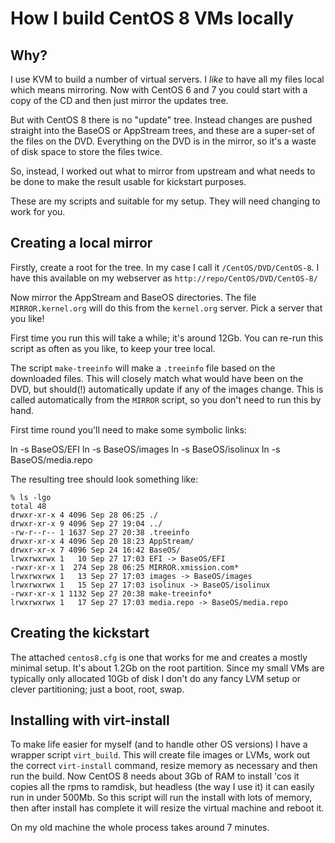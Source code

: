# How I build CentOS 8 VMs locally

## Why?
I use KVM to build a number of virtual servers.  I _like_ to have all
my files local which means mirroring.  Now with CentOS 6 and 7 you
could start with a copy of the CD and then just mirror the updates tree.

But with CentOS 8 there is no "update" tree.  Instead changes are
pushed straight into the BaseOS or AppStream trees, and these are
a super-set of the files on the DVD.  Everything on the DVD is in the
mirror, so it's a waste of disk space to store the files twice.

So, instead, I worked out what to mirror from upstream and what needs to
be done to make the result usable for kickstart purposes.

These are my scripts and suitable for my setup.  They will need changing
to work for you.

## Creating a local mirror

Firstly, create a root for the tree.  In my case I call it `/CentOS/DVD/CentOS-8`.   I have this available on my webserver as `http://repo/CentOS/DVD/CentOS-8/`


Now mirror the AppStream and BaseOS directories.  The file `MIRROR.kernel.org`
will do this from the `kernel.org` server.  Pick a server that you like!

First time you run this will take a while; it's around 12Gb.  You can
re-run this script as often as you like, to keep your tree local.

The script `make-treeinfo` will make a `.treeinfo` file based on the
downloaded files.  This will closely match what would have been on
the DVD, but should(!) automatically update if any of the images change.
This is called automatically from the `MIRROR` script, so you don't need
to run this by hand.

First time round you'll need to make some symbolic links:

  ln -s BaseOS/EFI
  ln -s BaseOS/images
  ln -s BaseOS/isolinux
  ln -s BaseOS/media.repo

The resulting tree should look something like:

```
% ls -lgo
total 48
drwxr-xr-x 4 4096 Sep 28 06:25 ./
drwxr-xr-x 9 4096 Sep 27 19:04 ../
-rw-r--r-- 1 1637 Sep 27 20:38 .treeinfo
drwxr-xr-x 4 4096 Sep 20 18:23 AppStream/
drwxr-xr-x 7 4096 Sep 24 16:42 BaseOS/
lrwxrwxrwx 1   10 Sep 27 17:03 EFI -> BaseOS/EFI
-rwxr-xr-x 1  274 Sep 28 06:25 MIRROR.xmission.com*
lrwxrwxrwx 1   13 Sep 27 17:03 images -> BaseOS/images
lrwxrwxrwx 1   15 Sep 27 17:03 isolinux -> BaseOS/isolinux
-rwxr-xr-x 1 1132 Sep 27 20:38 make-treeinfo*
lrwxrwxrwx 1   17 Sep 27 17:03 media.repo -> BaseOS/media.repo
```

## Creating the kickstart

The attached `centos8.cfg` is one that works for me and creates a
mostly minimal setup.   It's about 1.2Gb on the root partition.
Since my small VMs are typically only allocated 10Gb of disk I don't
do any fancy LVM setup or clever partitioning; just a boot, root, swap.

## Installing with virt-install

To make life easier for myself (and to handle other OS versions) I
have a wrapper script `virt_build`.  This will create file images or
LVMs, work out the correct `virt-install` command, resize memory as
necessary and then run the build.  Now CentOS 8 needs about 3Gb of
RAM to install 'cos it copies all the rpms to ramdisk, but headless (the
way I use it) it can easily run in under 500Mb.  So this script will
run the install with lots of memory, then after install has complete
it will resize the virtual machine and reboot it.

On my old machine the whole process takes around 7 minutes.
